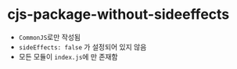 # cjs-package-without-sideeffects

- `CommonJS`로만 작성됨
- `sideEffects: false` 가 설정되어 있지 않음
- 모든 모듈이 `index.js`에 만 존재함
